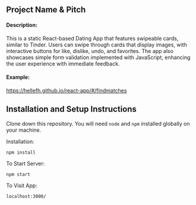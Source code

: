 ## Project Name & Pitch

#### Description:
This is a static React-based Dating App that features swipeable cards, similar to Tinder. Users can swipe through cards that display images, with interactive buttons for like, dislike, undo, and favorites. The app also showcases simple form validation implemented with JavaScript, enhancing the user experience with immediate feedback.
#### Example:
https://hellefh.github.io/react-app/#/findmatches

## Installation and Setup Instructions
Clone down this repository. You will need `node` and `npm` installed globally on your machine.  

Installation:

`npm install`  

To Start Server:

`npm start`  

To Visit App:

`localhost:3000/`  
